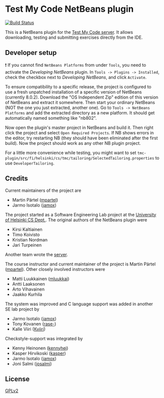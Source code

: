 # Test My Code NetBeans plugin #

[![Build
Status](https://travis-ci.org/testmycode/tmc-netbeans.svg?branch=core_integration)](https://travis-ci.org/testmycode/tmc-netbeans)

This is a NetBeans plugin for the [Test My Code server](https://github.com/testmycode/tmc-server). It allows downloading, testing and submitting exercises directly from the IDE.

## Developer setup ##

:exclamation: If you cannot find `NetBeans Platforms` from under `Tools`, you need to activate the *Developing NetBeans* plugin. In `Tools -> Plugins -> Installed`, check the checkbox next to *Developing NetBeans*, and click `Activate`.

To ensure compatibility to a specific release, the project is configured to use a fresh unpatched installation of a specific version of NetBeans (currently 8.0.2). Download the "OS Independent Zip" edition of this version of NetBeans and extract it somewhere.
Then start your ordinary NetBeans (NOT the one you just extracted, another one). Go to `Tools -> NetBeans Platforms` and
add the extracted directory as a new platform. It should get automatically named something like "nb802".

Now open the plugin's master project in NetBeans and build it. Then right click the project and select `Open Required Projects`. If NB shows errors in the editor, try restarting NB (they should have been eliminated after the first build). Now the project should work as any other NB plugin project.

For a little more convenience while testing, you might want to set `tmc-plugin/src/fi/helsinki/cs/tmc/tailoring/SelectedTailoring.properties` to use `DeveloperTailoring`.

## Credits ##

Current maintainers of the project are
- Martin Pärtel ([mpartel](https://github.com/mpartel))
- Jarmo Isotalo ([jamox](https://github.com/jamox))

The project started as a Software Engineering Lab project at the [University of Helsinki CS Dept.](http://cs.helsinki.fi/). The original authors of the NetBeans plugin were

- Kirsi Kaltiainen
- Timo Koivisto
- Kristian Nordman
- Jari Turpeinen

Another team wrote the [server](https://github.com/testmycode/tmc-server).

The course instructor and current maintainer of the project is Martin Pärtel ([mpartel](https://github.com/mpartel)). Other closely involved instructors were

- Matti Luukkainen ([mluukkai](https://github.com/mluukkai))
- Antti Laaksonen
- Arto Vihavainen
- Jaakko Kurhila

The system was improved and C language support was added in another SE lab project by

- Jarmo Isotalo ([jamox](https://github.com/jamox))
- Tony Kovanen ([rase-](https://github.com/rase-))
- Kalle Viiri ([Kviiri](https://github.com/Kviiri))

Checkstyle-support was integrated by

- Kenny Heinonen ([kennyhei](https://github.com/kennyhei/))
- Kasper Hirvikoski ([kasper](https://github.com/kasper/))
- Jarmo Isotalo ([jamox](https://github.com/jamox/))
- Joni Salmi ([josalmi](https://github.com/josalmi/))

## License ##

[GPLv2](http://www.gnu.org/licenses/gpl-2.0.html)

